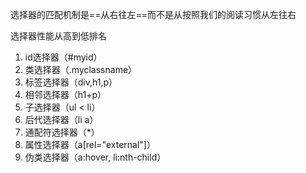 选择器的匹配机制是==从右往左==而不是从按照我们的阅读习惯从左往右



选择器性能从高到低排名

1. id选择器（#myid）
2. 类选择器（.myclassname）
3. 标签选择器（div,h1,p）
4. 相邻选择器（h1+p）
5. 子选择器（ul < li）
6. 后代选择器（li a）
7. 通配符选择器（*）
8. 属性选择器（a[rel="external"]）
9. 伪类选择器（a:hover, li:nth-child）